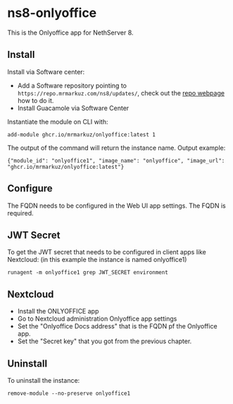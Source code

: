 # ns8-onlyoffice

This is the Onlyoffice app for NethServer 8.

## Install

Install via Software center:

  - Add a Software repository pointing to `https://repo.mrmarkuz.com/ns8/updates/`, check out the [repo webpage](https://repo.mrmarkuz.com) how to do it.
  - Install Guacamole via Software Center

Instantiate the module on CLI with:

    add-module ghcr.io/mrmarkuz/onlyoffice:latest 1

The output of the command will return the instance name.
Output example:

    {"module_id": "onlyoffice1", "image_name": "onlyoffice", "image_url": "ghcr.io/mrmarkuz/onlyoffice:latest"}

## Configure

The FQDN needs to be configured in the Web UI app settings. The FQDN is required.

## JWT Secret

To get the JWT secret that needs to be configured in client apps like Nextcloud: (in this example the instance is named onlyoffice1)

    runagent -m onlyoffice1 grep JWT_SECRET environment

## Nextcloud

- Install the ONLYOFFICE app
- Go to Nextcloud administration Onlyoffice app settings
- Set the "Onlyoffice Docs address" that is the FQDN pf the Onlyoffice app.
- Set the "Secret key" that you got from the previous chapter.

## Uninstall

To uninstall the instance:

    remove-module --no-preserve onlyoffice1
